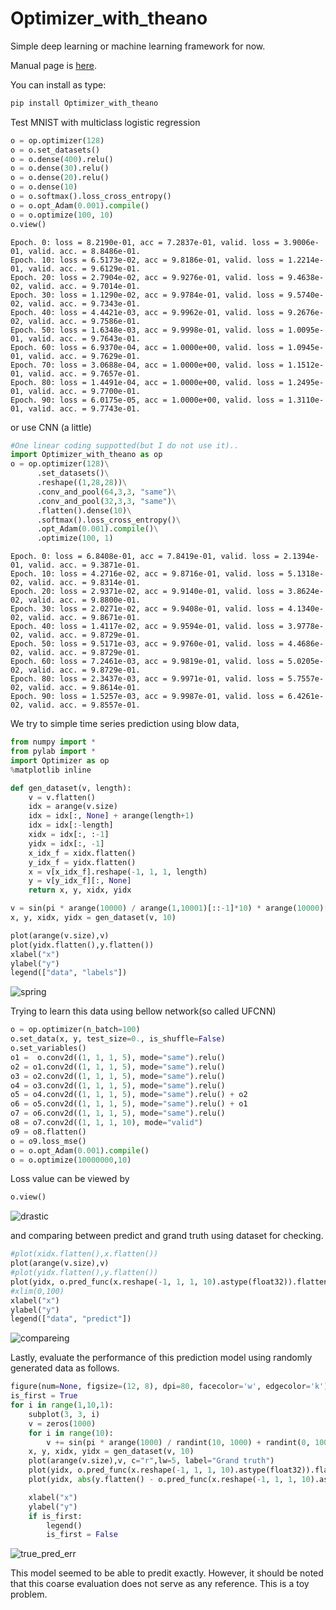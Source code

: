 # Optimizer_with_theano
Simple deep learning or machine learning framework for now.

Manual page is [here](https://uyuutosa.github.io/Optimizer_with_theano).

You can install as type:

```sh
pip install Optimizer_with_theano
```

Test MNIST with multiclass logistic regression

```python
o = op.optimizer(128)
o = o.set_datasets()
o = o.dense(400).relu()
o = o.dense(30).relu()
o = o.dense(20).relu()
o = o.dense(10)
o = o.softmax().loss_cross_entropy()
o = o.opt_Adam(0.001).compile()
o = o.optimize(100, 10)
o.view()
```
```
Epoch. 0: loss = 8.2190e-01, acc = 7.2837e-01, valid. loss = 3.9006e-01, valid. acc. = 8.8486e-01.
Epoch. 10: loss = 6.5173e-02, acc = 9.8186e-01, valid. loss = 1.2214e-01, valid. acc. = 9.6129e-01.
Epoch. 20: loss = 2.7904e-02, acc = 9.9276e-01, valid. loss = 9.4638e-02, valid. acc. = 9.7014e-01.
Epoch. 30: loss = 1.1290e-02, acc = 9.9784e-01, valid. loss = 9.5740e-02, valid. acc. = 9.7343e-01.
Epoch. 40: loss = 4.4421e-03, acc = 9.9962e-01, valid. loss = 9.2676e-02, valid. acc. = 9.7586e-01.
Epoch. 50: loss = 1.6348e-03, acc = 9.9998e-01, valid. loss = 1.0095e-01, valid. acc. = 9.7643e-01.
Epoch. 60: loss = 6.9370e-04, acc = 1.0000e+00, valid. loss = 1.0945e-01, valid. acc. = 9.7629e-01.
Epoch. 70: loss = 3.0688e-04, acc = 1.0000e+00, valid. loss = 1.1512e-01, valid. acc. = 9.7657e-01.
Epoch. 80: loss = 1.4491e-04, acc = 1.0000e+00, valid. loss = 1.2495e-01, valid. acc. = 9.7700e-01.
Epoch. 90: loss = 6.0175e-05, acc = 1.0000e+00, valid. loss = 1.3110e-01, valid. acc. = 9.7743e-01.
```

or use CNN (a little)

```python
#One linear coding suppotted(but I do not use it)..
import Optimizer_with_theano as op
o = op.optimizer(128)\
      .set_datasets()\
      .reshape((1,28,28))\
      .conv_and_pool(64,3,3, "same")\
      .conv_and_pool(32,3,3, "same")\
      .flatten().dense(10)\
      .softmax().loss_cross_entropy()\
      .opt_Adam(0.001).compile()\
      .optimize(100, 1)
```

```
Epoch. 0: loss = 6.8408e-01, acc = 7.8419e-01, valid. loss = 2.1394e-01, valid. acc. = 9.3871e-01.
Epoch. 10: loss = 4.2716e-02, acc = 9.8716e-01, valid. loss = 5.1318e-02, valid. acc. = 9.8314e-01.
Epoch. 20: loss = 2.9371e-02, acc = 9.9140e-01, valid. loss = 3.8624e-02, valid. acc. = 9.8800e-01.
Epoch. 30: loss = 2.0271e-02, acc = 9.9408e-01, valid. loss = 4.1340e-02, valid. acc. = 9.8671e-01.
Epoch. 40: loss = 1.4117e-02, acc = 9.9594e-01, valid. loss = 3.9778e-02, valid. acc. = 9.8729e-01.
Epoch. 50: loss = 9.5171e-03, acc = 9.9760e-01, valid. loss = 4.4686e-02, valid. acc. = 9.8729e-01.
Epoch. 60: loss = 7.2461e-03, acc = 9.9819e-01, valid. loss = 5.0205e-02, valid. acc. = 9.8729e-01.
Epoch. 80: loss = 2.3437e-03, acc = 9.9971e-01, valid. loss = 5.7557e-02, valid. acc. = 9.8614e-01.
Epoch. 90: loss = 1.5257e-03, acc = 9.9987e-01, valid. loss = 6.4261e-02, valid. acc. = 9.8557e-01.
```

We try to simple time series prediction using blow data,

```python
from numpy import *
from pylab import *
import Optimizer as op
%matplotlib inline

def gen_dataset(v, length):
    v = v.flatten()
    idx = arange(v.size)
    idx = idx[:, None] + arange(length+1)
    idx = idx[:-length]
    xidx = idx[:, :-1]
    yidx = idx[:, -1]
    x_idx_f = xidx.flatten()
    y_idx_f = yidx.flatten()
    x = v[x_idx_f].reshape(-1, 1, 1, length)
    y = v[y_idx_f][:, None]
    return x, y, xidx, yidx

v = sin(pi * arange(10000) / arange(1,10001)[::-1]*10) * arange(10000)[::-1]
x, y, xidx, yidx = gen_dataset(v, 10)

plot(arange(v.size),v)
plot(yidx.flatten(),y.flatten())
xlabel("x")
ylabel("y")
legend(["data", "labels"])
```

![spring](images/spring.png)

Trying to learn this data using bellow network(so called UFCNN)

```python
o = op.optimizer(n_batch=100)
o.set_data(x, y, test_size=0., is_shuffle=False)
o.set_variables()
o1 =  o.conv2d((1, 1, 1, 5), mode="same").relu()
o2 = o1.conv2d((1, 1, 1, 5), mode="same").relu()
o3 = o2.conv2d((1, 1, 1, 5), mode="same").relu()
o4 = o3.conv2d((1, 1, 1, 5), mode="same").relu()
o5 = o4.conv2d((1, 1, 1, 5), mode="same").relu() + o2
o6 = o5.conv2d((1, 1, 1, 5), mode="same").relu() + o1
o7 = o6.conv2d((1, 1, 1, 5), mode="same").relu()
o8 = o7.conv2d((1, 1, 1, 10), mode="valid")
o9 = o8.flatten()
o = o9.loss_mse()
o = o.opt_Adam(0.001).compile()
o = o.optimize(10000000,10)
```

Loss value can be viewed by



```python
o.view()
```

![drastic](images/drop.png)

and comparing between predict and grand truth using dataset for checking.

```python
#plot(xidx.flatten(),x.flatten())
plot(arange(v.size),v)
#plot(yidx.flatten(),y.flatten())
plot(yidx, o.pred_func(x.reshape(-1, 1, 1, 10).astype(float32)).flatten(), c="b")
#xlim(0,100)
xlabel("x")
ylabel("y")
legend(["data", "predict"])
```


![compareing](images/true_pred.png)


Lastly, evaluate the performance of this prediction model using randomly generated data as follows.

```python
figure(num=None, figsize=(12, 8), dpi=80, facecolor='w', edgecolor='k')
is_first = True
for i in range(1,10,1):
    subplot(3, 3, i)
    v = zeros(1000)
    for i in range(10):
        v += sin(pi * arange(1000) / randint(10, 1000) + randint(0, 1000)) * arange(1000)[::-1]
    x, y, xidx, yidx = gen_dataset(v, 10)
    plot(arange(v.size),v, c="r",lw=5, label="Grand truth")
    plot(yidx, o.pred_func(x.reshape(-1, 1, 1, 10).astype(float32)).flatten(), c="b", label="Predict")
    plot(yidx, abs(y.flatten() - o.pred_func(x.reshape(-1, 1, 1, 10).astype(float32)).flatten()), c="g", label="Error")

    xlabel("x")
    ylabel("y")
    if is_first:
        legend()
        is_first = False

```

![true_pred_err](images/true_pred_err.png)

This model seemed to be able to predit exactly.
However, it should be noted that this coarse evaluation does not serve as any reference.
This is a toy problem.
